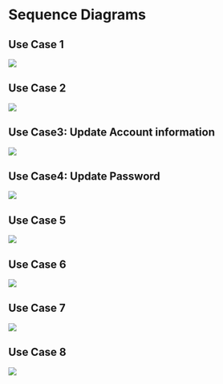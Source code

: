 # Sequence Diagrams

## Use Case 1

![](media/07.01.SequenceDiagrams.UseCase1.png)

## Use Case 2

![](media/07.01.SequenceDiagrams.UseCase2.png)

## Use Case3: Update Account information

![](media/07.01.SequenceDiagrams.UseCase3.png)

## Use Case4: Update Password

![](media/07.01.SequenceDiagrams.UseCase4.png)

## Use Case 5

![](media/07.01.SequenceDiagrams.UseCase5.png)

## Use Case 6

![](media/07.01.SequenceDiagrams.UseCase6.png)

## Use Case 7

![](media/07.01.SequenceDiagrams.UseCase7.png)

## Use Case 8

![](media/07.01.SequenceDiagrams.UseCase8.png)


